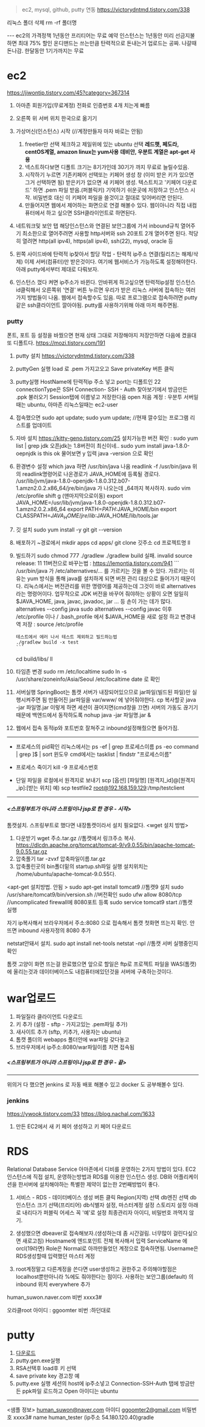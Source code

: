 > ec2, mysql, github, putty 연동
https://victorydntmd.tistory.com/338

리눅스 폴더 삭제 rm -rf 폴더명


--- ec2의 가격정책
1년동안 프리티어는 무료
예약 인스턴스는 1년동안 미리 선금지불하면 최대 75% 할인
온디맨드는 쓰는만큼 탄력적으로 돈내는거
업로드는 공짜. 나갈때 돈나감.  한달동안 1기가까지는 무료


# ec2
https://jiwontip.tistory.com/45?category=367314
1. 아마존 회원가입(무료계정) 전화로 인증번호 4개 치는게 빠름
2. 오른쪽 위 서버 위치 한국으로 옮기기
3. 가상머신(인스턴스) 시작	(//계정만들자 마자 바로는 안됨)
    1. freetier만 선택 체크하고 제일위에 있는 ubuntu 선택
        **레드햇, 페도라, centOS계열, amazon linux는 yum사용**
        **데비안, 우분트 계열은 apt-get 사용**
    2. 넥스트하다보면 디폴트 크기는 8기가인데 30기가 까지 무료로 늘릴수있음.
    3. 시작하기 누르면 기존키페어 선택또는 키페어 생성 창
        (이미 받은 키가 있으면 그거 선택하면 됨)
        받은키가 없으면 새 키페어 생성. 텍스트치고 '키페어 다운로드' 하면 .pem 파일 받음.(퍼블릭키)
        기억하기 쉬운곳에 저장하고 인스턴스 시작.
        비밀번호 대신 이 키페어 파일을 쓸것이고 절대로 잊어버리면 안된다.
    4. 만들어지면 웹에서 제어하는 화면으로 연결 해볼수 있다.  웹이아니라 직접 내컴퓨터에서 하고 싶으면 SSH클라이언트로 하면된다.

4. 네트워크및 보안 탭
해당인스턴스와 연결된 보안그룹에 가서 inbound규칙 열어주기
최소한으로 열어주려면 사용할 http서버와 ssh 20포트 2개 열어주면 된다.
적당히 열려면 http(all ipv4), https(all ipv4), ssh(22), mysql, oracle 등

5. 왼쪽 사이드바에 탄력적 ip찾아서 할당
작업 - 탄력적 ip주소 연결(릴리즈는 해제/삭제)
이제 서버(컴퓨터)만 받은것이다. 여기에 웹서비스가 가능하도록 설정해야한다.
아래 putty에서부터 제대로 다뤄보자.

6. 인스턴스 껐다 켜면 ip주소가 바뀐다. 안바뀌게 하고싶으면 탄력적ip설정
인스턴스 id클릭해서 오른쪽위 '연결' 버튼 누르면 우리가 받은 리눅스 서버에 접속하는 여러가지 방법들이 나옴. 웹에서 접속할수도 있음.
따로 프로그램으로 접속하려면 putty같은 ssh클라이언트 깔아야됨. putty를 사용하기위해 아래 마저 해주면됨.

### putty
폰트, 포트 등 설정을 바꿨으면 현재 상태 그대로 저장해야지 저장안하면 다음에 켰을대 또 디폴트다.
https://mozi.tistory.com/191
1. putty 설치 https://victorydntmd.tistory.com/338
2. puttyGen 실행  load 로 .pem 가지고오고 Save privateKey 버튼 클릭
3. putty실행
    HostName에 탄력적ip 주소 넣고  port는 디폴트인 22  connectionType은 SSH
    Connection- SSH - Auth  찾아보기에서 방금만든 .ppk 불러오기
    Session탭에 이름넣고 저장한다음 open
    처음 계정  : 우분투 서버일때는 ubuntu, 아마존 리눅스일때는 ec2-user
3. 접속했으면 sudo apt update;    sudo yum update;      //현재 깔수있는 프로그램 리스트를 업데이트
4. 자바 설치 https://kitty-geno.tistory.com/25
    설치가능한 버전 확인 : sudo yum list | grep jdk
    오픈jdk는 1.8버전이 최신이네.. sudo yum install java-1.8.0-oepnjdk
    is this ok 물어보면 y 입력
    java -version 으로 확인

5.  환경변수 설정
    which java   하면 /usr/bin/java 나옴
    readlink -f /usr/bin/java
    위의 readlink명령어로 나온경로가 JAVA_HOME에 등록될 경로다.
    /usr/lib/jvm/java-1.8.0-openjdk-1.8.0.312.b07-1.amzn2.0.2.x86_64/jre/bin/java 가 나오는데 _64까지 복사하자.
    sudo vim /etc/profile    shift g (맨마지막으로이동)
            export JAVA_HOME=/usr/lib/jvm/java-1.8.0-openjdk-1.8.0.312.b07-1.amzn2.0.2.x86_64
            export PATH=$PATH:$JAVA_HOME/bin
            export CLASSPATH=$JAVA_HOME/jre/lib:$JAVA_HOME/lib/tools.jar


6.  깃 설치
    sudo yum install -y git
    git --version

7.  배포하기
    ~경로에서 mkdir apps
    cd apps/
    git clone 깃주소
    cd 프로젝트명
    ll

8.  빌드하기
    sudo chmod 777 ./gradlew
    ./gradlew build
        실패. invalid source release: 11
        11버전으로 바꾸는법 : https://lemontia.tistory.com/941
        ```
        /usr/bin/java 가 /etc/alternatives/... 를 가르키는 것을 볼 수 있다.
        가르키는 이유는 yum 방식을 통해 java를 설치하게 되면 버젼 관리 대상으로 들어가기 때문이다.
        리눅스에서는 버전관리를 위한 명령어를 제공하는데 그것이 바로 alternatives 라는 명령어이다.
        업무적으로 JDK 버전을 바꾸어 줘야하는 상황이 오면 일일히 $JAVA_HOME, java, javac, javadoc, jar … 등 손이 가는 데가 많다.
        alternatives --config java
        sudo alternatives --config javac
        이후 /etc/profile 이나 / .bash_profile 에서 $JAVA_HOME을 새로 설정
        하고 변경내역 저장 : source /etc/profile

        테스트에서 에러 나서 테스트 제외하고 빌드하는법
        ./gradlew build -x test
        ```
    cd build/libs/
    ll

9.  타임존 변경
    sudo rm /etc/localtime
    sudo ln -s /usr/share/zoneinfo/Asia/Seoul /etc/localtime
    date 로 확인


10. 서버실행
    SpringBoot는 톰캣 서버가 내장되어있으므로 jar파일(빌드된 파일)만 실행시켜주면 됨
    만들어진 jar파일을 var/www/ 에 넣어줘야한다.
    cp 복사할곳
    java -jar 파일명.jar   이렇게 하면 세션이 끊어지면(cmd창을 끄면) 서버의 가동도 끊기기 때문에 백엔드에서 동작하도록
    nohup java -jar 파일명.jar &

11. 웹에서 접속
    동적ip와 포트번호 잘쳐주고 inbound설정해줬으면 들어가짐.



---

- 프로세스의 pid확인
 리눅스에서는 ps -ef | grep 프로세스이름    ps -eo command | grep ]$ | sort
 윈도우 cmd에서는 tasklist | findstr "프로세스이름"
- 프로세스 죽이기
kill -9 프로세스번호

- 단일 파일을 로컬에서 원격지로 보내기
 scp [옵션] [파일명] [원격지_id]@[원격지_ip]:[받는 위치]
예)  scp testfile2 root@192.168.159.129:/tmp/testclient




---
##### <스프링부트가 아니라 스프링이나 jsp로 한 경우 - 시작>
톰캣설치. 스프링부트로 했다면 내장톰캣이라서 설치 필요없다.
<wget 설치 방법>
1. 다운받기 wget 주소.tar.gz		//톰캣에서 링크주소 복사. https://dlcdn.apache.org/tomcat/tomcat-9/v9.0.55/bin/apache-tomcat-9.0.55.tar.gz
2. 압축풀기 tar -zvxf 압축파일이름.tar.gz
3. 압축풀린곳의 bin폴더밑의 startup.sh파일 실행
설치위치는 /home/ubuntu/apache-tomcat-9.0.55다.


<apt-get 설치방법. 안됨 >
    sudo apt-get install tomcat9			//톰캣9 설치
    sudo /usr/share/tomcat9/bin/version.sh  //버전확인
    sudo ufw allow 8080/tcp					//uncomplicated firewall에 8080포트 등록
    sudo service tomcat9 start				//톰캣 실행


자기 ip복사해서 브라우저에서 주소:8080 으로 접속해서 톰캣 첫화면 뜨는지 확인.
안뜨면 inbound 사용자정의 8080 추가

netstat안돼서 설치. sudo apt install net-tools
netstat -npl	//톰캣 서버 실행중인지 확인


톰캣 고양이 화면 뜨는걸 완료했으면 앞으로 할일은 ftp로 프로젝트 파일을 WAS(톰캣)에 올리는것과
데이터베이스도 내컴퓨터에있던것을 서버에 구축하는것이다.
# war업로드
1. 파일질라 클라이언트 다운로드
2. 키 추가 (설정 - sftp - 가지고있는 .pem파일 추가)
3. 새사이트 추가 (sftp, 키추가, 사용자는 ubuntu)
4. 톰캣 폴더의 webapps 폴더안에 war파일 갖다놓고
5. 브라우저에서 ip주소:8080/war파일이름  치면 접속됨


##### <스프링부트가 아니라 스프링이나 jsp로 한 경우 - 끝>
---



위의거 다 했으면 jenkins 로 자동 배포 해볼수 있고
docker 도 공부해볼수 있다.
### jenkins
https://ywook.tistory.com/33
https://blog.nachal.com/1633
1. 만든 EC2에서 새 키 페어 생성하고 키 페어 다운로드







# RDS
Relational Database Service
아마존에서 디비를 운영하는 2가지 방법이 있다. EC2인스턴스에 직접 설치, 운영하는방법과  RDS를 이용한 인스턴스 생성.
DB와 어플리케이션을 한서버에 설치해야하는 특별한 제약이 없는한 2번째방법이 좋다.
1. 서비스 - RDS - 데이터베이스 생성 버튼 클릭
    Region(지역) 선택
    db엔진 선택
    db인스턴스 크기 선택(프리티어)
    db식별자 설정, 마스터계정 설정
    스토리지 설정
    아래로 내리다가 퍼블릭 어세스 꼭 '예'로 설정
    최종관리자 아이디, 비밀번호 까먹지 않기.
2. 생성했으면 dbeaver로 접속해보자.(생성하는데 좀 시간걸림. 너무많이 걸린다싶으면 새로고침)
Hostname에 엔드포인트 전체 복사해서 입력
ServiceName 에 orcl(19라면)
Role은 Normal로 아까만들었던 계정으로 접속하면됨.
Username은 RDS생성할때 입력했던 마스터 계정

3. root계정말고 다른계정을 쓴다면 user생성하고 권한주고
주의해야할점은 localhost뿐만아니라 %에도 줘야한다는 점이다.
사용하는 보안그룹(default) 의 inbound 위치 everywhere 추가

human_suwon.naver.com
비번 xxxx3#

오라클root 아이디 : ggoomter
비번 :하던대로

# putty
1. [다운로드](https://www.chiark.greenend.org.uk/~sgtatham/putty/latest.html)
2. putty.gen.exe실행
3. RSA선택후 load후 키 선택
4. save private key 경고창 예
5. putty.exe 실행
세션의 host에 ip주소넣고
Connection-SSH-Auth 탭에 방금만든 ppk파일 로드하고 Open
아이디는 ubuntu


---
<샘플 정보>
human_suwon@naver.com
아이디 ggoomter2@gmail.com
비밀번호 xxxx3#
name human_tester
(ip주소 54.180.120.40)gradle
